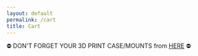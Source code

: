 ```yaml
---
layout: default
permalink: /cart
title: Cart
---
```


&#9940; DON'T FORGET YOUR 3D PRINT CASE/MOUNTS from [HERE](/3dprints) &#9940;
<div id="cartcontent"></div>
<script src="/assets/catalog.js"></script>
<script src="/assets/cart.js"></script>